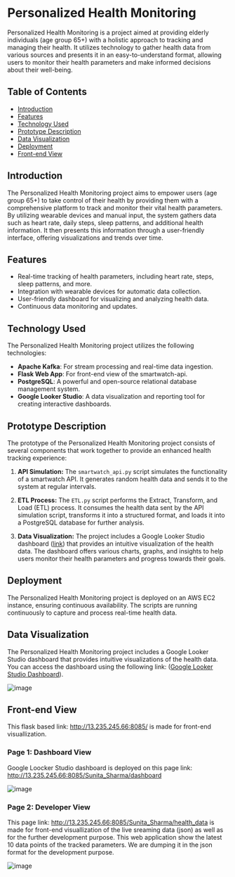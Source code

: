 # Personalized Health Monitoring

Personalized Health Monitoring is a project aimed at providing elderly individuals (age group 65+) with a holistic approach to tracking and managing their health. It utilizes technology to gather health data from various sources and presents it in an easy-to-understand format, allowing users to monitor their health parameters and make informed decisions about their well-being.

## Table of Contents
- [Introduction](#introduction)
- [Features](#features)
- [Technology Used](#technology-used)
- [Prototype Description](#prototype-description)
- [Data Visualization](#data-visualization)
- [Deployment](#deployment)
- [Front-end View](#front-end-view)


## Introduction

The Personalized Health Monitoring project aims to empower users (age group 65+) to take control of their health by providing them with a comprehensive platform to track and monitor their vital health parameters. By utilizing wearable devices and manual input, the system gathers data such as heart rate, daily steps, sleep patterns, and additional health information. It then presents this information through a user-friendly interface, offering visualizations and trends over time.

## Features

- Real-time tracking of health parameters, including heart rate, steps, sleep patterns, and more.
- Integration with wearable devices for automatic data collection.
- User-friendly dashboard for visualizing and analyzing health data.
- Continuous data monitoring and updates.

## Technology Used

The Personalized Health Monitoring project utilizes the following technologies:

- **Apache Kafka**: For stream processing and real-time data ingestion.
- **Flask Web App**: For front-end view of the smartwatch-api.
- **PostgreSQL**: A powerful and open-source relational database management system.
- **Google Looker Studio**: A data visualization and reporting tool for creating interactive dashboards.

## Prototype Description

The prototype of the Personalized Health Monitoring project consists of several components that work together to provide an enhanced health tracking experience:

1. **API Simulation:** The `smartwatch_api.py` script simulates the functionality of a smartwatch API. It generates random health data and sends it to the system at regular intervals.

2. **ETL Process:** The `ETL.py` script performs the Extract, Transform, and Load (ETL) process. It consumes the health data sent by the API simulation script, transforms it into a structured format, and loads it into a PostgreSQL database for further analysis.

3. **Data Visualization:** The project includes a Google Looker Studio dashboard ([link](https://lookerstudio.google.com/reporting/b3895062-ea5d-4b8f-9f58-cb7c2232bef0)) that provides an intuitive visualization of the health data. The dashboard offers various charts, graphs, and insights to help users monitor their health parameters and progress towards their goals.


## Deployment

The Personalized Health Monitoring project is deployed on an AWS EC2 instance, ensuring continuous availability. The scripts are running continuously to capture and process real-time health data.

## Data Visualization

The Personalized Health Monitoring project includes a Google Looker Studio dashboard that provides intuitive visualizations of the health data. You can access the dashboard using the following link: ([Google Looker Studio Dashboard](https://lookerstudio.google.com/reporting/b3895062-ea5d-4b8f-9f58-cb7c2232bef0)).

![image](https://user-images.githubusercontent.com/80948956/236697898-ed204a2c-42c6-49b4-96bd-6af350b3d261.png)

## Front-end View
This flask based link: http://13.235.245.66:8085/ is made for front-end visuallization.

### Page 1: Dashboard View
Google Loocker Studio dashboard is deployed on this page link: http://13.235.245.66:8085/Sunita_Sharma/dashboard

![image](https://user-images.githubusercontent.com/80948956/236747764-20dc060c-2fce-49dc-985a-62aea637287f.png)
 

### Page 2: Developer View
This page link: http://13.235.245.66:8085/Sunita_Sharma/health_data is made for front-end visuallization of the live sreaming data (json) as well as for the further development purpose. This web application show the latest 10 data points of the tracked parameters. We are dumping it in the json format for the development purpose.

![image](https://user-images.githubusercontent.com/80948956/236730945-33cdfa68-1b2d-4171-ab18-4704a8d7bfb8.png)




